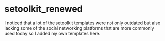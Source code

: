 # setoolkit_renewed
I noticed that a lot of the setoolkit templates were not only outdated but also lacking some of the social networking platforms that are more commonly used today so I added my own templates here.
